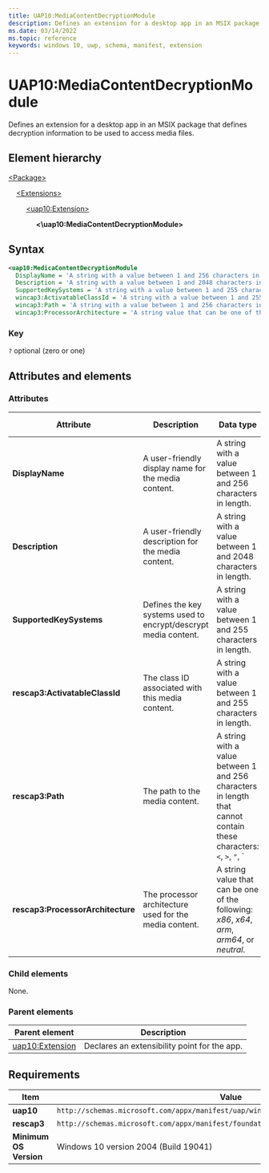 ```yaml
---
title: UAP10:MediaContentDecryptionModule
description: Defines an extension for a desktop app in an MSIX package that defines decryption information to be used to access media files.
ms.date: 03/14/2022
ms.topic: reference
keywords: windows 10, uwp, schema, manifest, extension 
---
```


# UAP10:MediaContentDecryptionModule

Defines an extension for a desktop app in an MSIX package that defines decryption information to be used to access media files.

## Element hierarchy

[\<Package\>](element-package.md)

&nbsp;&nbsp;&nbsp;&nbsp;[\<Extensions\>](element-1-extensions.md)

&nbsp;&nbsp;&nbsp;&nbsp; &nbsp;&nbsp;&nbsp;&nbsp;[\<uap10:Extension\>](element-uap10-extension.md)

&nbsp;&nbsp;&nbsp;&nbsp; &nbsp;&nbsp;&nbsp;&nbsp; &nbsp;&nbsp;&nbsp;&nbsp;**<\uap10:MediaContentDecryptionModule\>**

## Syntax

```xml
<uap10:MedicaContentDecryptionModule
  DisplayName = 'A string with a value between 1 and 256 characters in length.'
  Description = 'A string with a value between 1 and 2048 characters in length.'
  SupportedKeySystems = 'A string with a value between 1 and 255 characters in length.'
  wincap3:ActivatableClassId = 'A string with a value between 1 and 255 characters in length.'
  wincap3:Path = 'A string with a value between 1 and 256 characters in length that cannot contain these characters: <, >, ", |, ?, or *.'
  wincap3:ProcessorArchitecture = 'A string value that can be one of the following: "x86", "x64", "arm", "arm64", or "neutral".' />
```

### Key

`?`  optional (zero or one)

## Attributes and elements

### Attributes

| Attribute | Description | Data type | Required | Default value |
|-|-|-|-|-|
| **DisplayName** | A user-friendly display name for the media content. | A string with a value between 1 and 256 characters in length. | Yes |
| **Description** | A user-friendly description for the media content. | A string with a value between 1 and 2048 characters in length. | Yes |
| **SupportedKeySystems** | Defines the key systems used to encrypt/descrypt media content. | A string with a value between 1 and 255 characters in length. | Yes |
| **rescap3:ActivatableClassId** | The class ID associated with this media content. | A string with a value between 1 and 255 characters in length. | No |
| **rescap3:Path** | The path to the media content. | A string with a value between 1 and 256 characters in length that cannot contain these characters: `<`, `>`, `"`, `|`, `?`, or `*`. | No |
| **rescap3:ProcessorArchitecture** | The processor architecture used for the media content. | A string value that can be one of the following: *x86*, *x64*, *arm*, *arm64*, or *neutral*. | No |

### Child elements

None.

### Parent elements

| Parent element | Description |
|-|-|
| [uap10:Extension](element-uap10-extension.md) | Declares an extensibility point for the app. |

## Requirements

| Item | Value |
|--|--|
| **uap10** | `http://schemas.microsoft.com/appx/manifest/uap/windows10/10` |
| **rescap3** | `http://schemas.microsoft.com/appx/manifest/foundation/windows10/windowscapabilities/3` |
| **Minimum OS Version** | Windows 10 version 2004 (Build 19041) |
